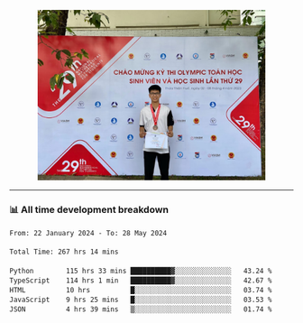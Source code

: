 <p align="center"><img src="asset/header.jpg" width="80%"/></p>

---
<!-- 
<details>
  <summary>📃 My Resume</summary>

### Education

- 📖 **Information Technology**\
📆 10/2021 - present\
📍 **Thang Long University** - Hoang Mai, Hanoi, Vietnam -->

<!-- ### Experience
- 👨‍💻 **Full Stack Web Intern**\
📆 09/2022 - 12/2023\
📍 **TECH 5S** -  Luu Huu Phuong, Phuong My Dinh I, Nam Tu Liem, Hanoi.


- 👨‍💻 **Full Stack Web Fresher**\
📆 1/2022 - 05/2023\
📍 **TECH 5S** -  Luu Huu Phuong, Phuong My Dinh I, Nam Tu Liem, Hanoi.

- 👨‍💻 **Frontend Web Fresher**\
📆 11/2023 - present\
📍 **White Neuron** -  Mau Luong, Ha Dong, Hanoi, Vietnam
</details> -->

### 📊 All time development breakdown

<!--START_SECTION:waka-->

```txt
From: 22 January 2024 - To: 28 May 2024

Total Time: 267 hrs 14 mins

Python        115 hrs 33 mins ██████████▓░░░░░░░░░░░░░░   43.24 %
TypeScript    114 hrs 1 min   ██████████▓░░░░░░░░░░░░░░   42.67 %
HTML          10 hrs          █░░░░░░░░░░░░░░░░░░░░░░░░   03.74 %
JavaScript    9 hrs 25 mins   █░░░░░░░░░░░░░░░░░░░░░░░░   03.53 %
JSON          4 hrs 39 mins   ▒░░░░░░░░░░░░░░░░░░░░░░░░   01.74 %
```

<!--END_SECTION:waka-->
